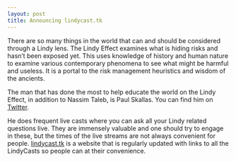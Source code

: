 ```yaml
---
layout: post
title: Announcing lindycast.tk
---
```


There are so many things in the world that can and should be considered through
a Lindy lens. The Lindy Effect examines what is hiding risks and hasn’t been
exposed yet. This uses knowledge of history and human nature to examine various
contemporary phenomena to see what might be harmful and useless. It is a portal
to the risk management heuristics and wisdom of the ancients.

The man that has done the most to help educate the world on the Lindy Effect,
in addition to Nassim Taleb, is Paul Skallas. You can find him on
[Twitter](https://twitter.com/PaulSkallas).

He does frequent live casts where you can ask all your Lindy related questions
live. They are immensely valuable and one should try to engage in these, but
the times of the live streams are not always convenient for people.
[lindycast.tk](http://www.lindycast.tk) is a website that is regularly updated
with links to all the LindyCasts so people can at their
convenience.
